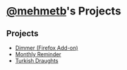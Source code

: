 # [@mehmetb](https://github.com/mehmetb)'s Projects

## Projects

- [Dimmer (Firefox Add-on)](https://mehmetb.github.io/dimmer)
- [Monthly Reminder](https://mehmetb.github.io/monthly-reminder)
- [Turkish Draughts](https://mehmetb.github.io/turkish-draughts)
